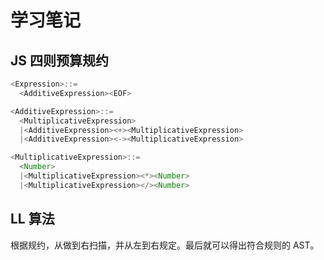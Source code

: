 # 学习笔记

## JS 四则预算规约

```js
<Expression>::=
  <AdditiveExpression><EOF>

<AdditiveExpression>::=
  <MultiplicativeExpression>
  |<AdditiveExpression><+><MultiplicativeExpression>
  |<AdditiveExpression><-><MultiplicativeExpression>

<MultiplicativeExpression>::=
  <Number>
  |<MultiplicativeExpression><*><Number>
  |<MultiplicativeExpression></><Number>
```

## LL 算法

根据规约，从做到右扫描，并从左到右规定。最后就可以得出符合规则的 AST。
